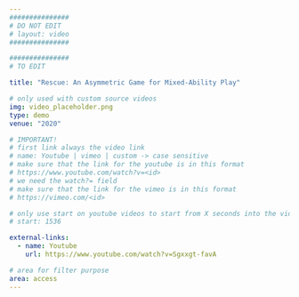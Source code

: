 ```yaml
---
###############
# DO NOT EDIT
# layout: video
###############

###############
# TO EDIT

title: "Rescue: An Asymmetric Game for Mixed-Ability Play"

# only used with custom source videos
img: video_placeholder.png
type: demo
venue: "2020"

# IMPORTANT!
# first link always the video link
# name: Youtube | vimeo | custom -> case sensitive
# make sure that the link for the youtube is in this format
# https://www.youtube.com/watch?v=<id>
# we need the watch?= field
# make sure that the link for the vimeo is in this format
# https://vimeo.com/<id>

# only use start on youtube videos to start from X seconds into the video
# start: 1536

external-links:
  - name: Youtube
    url: https://www.youtube.com/watch?v=Sgxxgt-favA

# area for filter purpose
area: access
---
```


